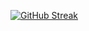 
[![GitHub Streak](https://github-readme-streak-stats.herokuapp.com?user=JiuBanA1&hide_border=%E5%81%87)](https://git.io/streak-stats)
